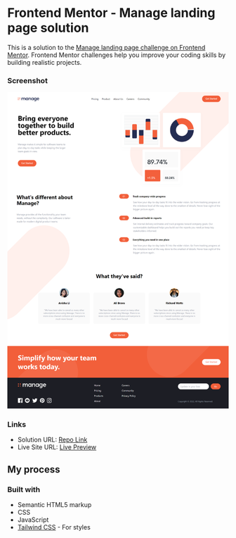 # Frontend Mentor - Manage landing page solution

This is a solution to the [Manage landing page challenge on Frontend Mentor](https://www.frontendmentor.io/challenges/manage-landing-page-SLXqC6P5). Frontend Mentor challenges help you improve your coding skills by building realistic projects. 

### Screenshot

![](design/manage-landing.png)

### Links

- Solution URL: [Repo Link](https://github.com/FADL285/Manage-landing-page)
- Live Site URL: [Live Preview](https://manage-landing-page-frontend-mentor.vercel.app/)

## My process

### Built with

- Semantic HTML5 markup
- CSS
- JavaScript
- [Tailwind CSS](https://tailwindcss.com/) - For styles
